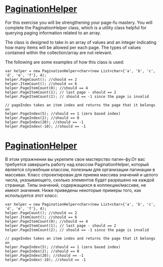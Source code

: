 ﻿# [PaginationHelper](https://www.codewars.com/kata/515bb423de843ea99400000a/train/csharp)

For this exercise you will be strengthening your page-fu mastery. You will complete the PaginationHelper class, which is a utility class helpful for querying paging information related to an array.

The class is designed to take in an array of values and an integer indicating how many items will be allowed per each page. The types of values contained within the collection/array are not relevant.

The following are some examples of how this class is used:

```
var helper = new PaginationHelper<char>(new List<char>{'a', 'b', 'c', 'd', 'e', 'f'}, 4);
helper.PageCount(); //should == 2
helper.ItemCount(); //should == 6
helper.PageItemCount(0); //should == 4
helper.PageItemCount(1); // last page - should == 2
helper.PageItemCount(2); // should == -1 since the page is invalid

// pageIndex takes an item index and returns the page that it belongs on
helper.PageIndex(5); //should == 1 (zero based index)
helper.PageIndex(2); //should == 0
helper.PageIndex(20); //should == -1
helper.PageIndex(-10); //should == -1
```
# [PaginationHelper](https://www.codewars.com/kata/515bb423de843ea99400000a/train/csharp)

В этом упражнении вы укрепите свое мастерство пагин-фу.От вас требуется завершить работу над классом PaginationHelper, который является служебным классом, полезным для организации пагинации в массивах. Класс спроектирован для приема массива значений и целого числа, указывающего, сколько элементов будет разрешено на каждой странице. Типы значений, содержащихся в коллекции/массиве, не имеют значения. Ниже приведены некоторые примеры того, как используется этот класс:

```
var helper = new PaginationHelper<char>(new List<char>{'a', 'b', 'c', 'd', 'e', 'f'}, 4);
helper.PageCount(); //should == 2
helper.ItemCount(); //should == 6
helper.PageItemCount(0); //should == 4
helper.PageItemCount(1); // last page - should == 2
helper.PageItemCount(2); // should == -1 since the page is invalid

// pageIndex takes an item index and returns the page that it belongs on
helper.PageIndex(5); //should == 1 (zero based index)
helper.PageIndex(2); //should == 0
helper.PageIndex(20); //should == -1
helper.PageIndex(-10); //should == -1
```
